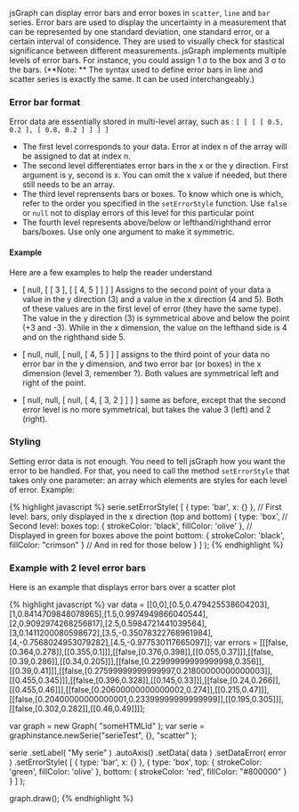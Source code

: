 
<script>

</script>


jsGraph can display error bars and error boxes in ```scatter```, ```line``` and ```bar``` series. Error bars are used to display the uncertainty in a measurement that can be represented by one standard deviation, one standard error, or a certain interval of considence. They are used to visually check for stastical significance between different measurements. jsGraph implements multiple levels of error bars.
For instance, you could assign 1 &sigma; to the box and 3 &sigma; to the bars. (**Note: ** The syntax used to define error bars in line and scatter series is exactly the same. It can be used interchangeably.)


### <a id="format"></a>Error bar format

Error data are essentially stored in multi-level array, such as : ```[ [ [ [ 0.5, 0.2 ], [ 0.8, 0.2 ] ] ] ]```

* The first level corresponds to your data. Error at index n of the array will be assigned to dat at index n.
* The second level differentiates error bars in the x or the y direction. First argument is y, second is x. You can omit the x value if needed, but there still needs to be an array.
* The third level reprensents bars or boxes. To know which one is which, refer to the order you specified in the ```setErrorStyle``` function. Use ```false``` or ```null``` not to display errors of this level for this particular point
* The fourth level represents above/below or lefthand/righthand error bars/boxes. Use only one argument to make it symmetric.

#### <a id="format-example"></a>Example

Here are a few examples to help the reader understand

* [ null, [ [ 3 ], [ [ 4, 5 ] ] ] ] Assigns to the second point of your data a value in the y direction (3) and a value in the x direction (4 and 5). Both of these values are in the first level of error (they have the same type). The value in the y direction (3) is symmetrical above and below the point (+3 and -3). While in the x dimension, the value on the lefthand side is 4 and on the righthand side 5.

* [ null, null, [ null, [ 4, 5 ] ] ] assigns to the third point of your data no error bar in the y dimension, and two error bar (or boxes) in the x dimension (level 3, remember ?). Both values are symmetrical left and right of the point.

* [ null, null, [ null, [ 4, [ 3, 2 ] ] ] ] same as before, except that the second error level is no more symmetrical, but takes the value 3 (left) and 2 (right).

### <a id="styling"></a>Styling 

Setting error data is not enough. You need to tell jsGraph how you want the error to be handled. For that, you need to call the method ```setErrorStyle``` that takes only one parameter: an array which elements are styles for each level of error. Example:

{% highlight javascript %}
serie.setErrorStyle( [ 
  { type: 'bar', x: {} }, // First level: bars, only displayed in the x direction (top and bottom)
    { type: 'box', // Second level: boxes
      top: { strokeColor: 'black', fillColor: 'olive' }, // Displayed in green for boxes above the point
      bottom: { strokeColor: 'black', fillColor: "crimson" } // And in red for those below
  } ] );
{% endhighlight %}



### <a id="example"></a>Example with 2 level error bars

Here is an example that displays error bars over a scatter plot

{% highlight javascript %}
var data = [[0,0],[0.5,0.479425538604203],[1,0.8414709848078965],[1.5,0.9974949866040544],[2,0.9092974268256817],[2.5,0.5984721441039564],[3,0.1411200080598672],[3.5,-0.35078322768961984],[4,-0.7568024953079282],[4.5,-0.977530117665097]];
var errors = [[[false,[0.364,0.278]],[[0.355,0.1]]],[[false,[0.376,0.398]],[[0.055,0.37]]],[[false,[0.39,0.286]],[[0.34,0.205]]],[[false,[0.22999999999999998,0.356]],[[0.39,0.41]]],[[false,[0.27599999999999997,0.21800000000000003]],[[0.455,0.345]]],[[false,[0.396,0.328]],[[0.145,0.33]]],[[false,[0.24,0.266]],[[0.455,0.46]]],[[false,[0.20600000000000002,0.274]],[[0.215,0.47]]],[[false,[0.20400000000000001,0.23399999999999999]],[[0.195,0.305]]],[[false,[0.302,0.282]],[[0.46,0.49]]]];

var graph = new Graph( "someHTMLId" );
var serie = graphinstance.newSerie("serieTest", {}, "scatter" );

serie
  .setLabel( "My serie" )
  .autoAxis()
  .setData( data )
  .setDataError( error )
  .setErrorStyle( [ 
    { type: 'bar', x: {} }, 
      { type: 'box', 
        top: { strokeColor: 'green', fillColor: 'olive' }, 
        bottom: { strokeColor: 'red', fillColor: "#800000" }
      } ] 
    );

graph.draw();
{% endhighlight %}


<div id="example-1" class="jsgraph-example"></div>

<script>
	
	( function() {

		var data = [[0,0],[0.5,0.479425538604203],[1,0.8414709848078965],[1.5,0.9974949866040544],[2,0.9092974268256817],[2.5,0.5984721441039564],[3,0.1411200080598672],[3.5,-0.35078322768961984],[4,-0.7568024953079282],[4.5,-0.977530117665097]];
		var errors = [[[false,[0.364,0.278]],[[0.355,0.1]]],[[false,[0.376,0.398]],[[0.055,0.37]]],[[false,[0.39,0.286]],[[0.34,0.205]]],[[false,[0.22999999999999998,0.356]],[[0.39,0.41]]],[[false,[0.27599999999999997,0.21800000000000003]],[[0.455,0.345]]],[[false,[0.396,0.328]],[[0.145,0.33]]],[[false,[0.24,0.266]],[[0.455,0.46]]],[[false,[0.20600000000000002,0.274]],[[0.215,0.47]]],[[false,[0.20400000000000001,0.23399999999999999]],[[0.195,0.305]]],[[false,[0.302,0.282]],[[0.46,0.49]]]];

		var graph = new Graph( "example-1" );
		graph.resize( 400, 300 );
		var serie = graph.newSerie("serieTest", {}, "scatter" );

		serie
			.setLabel( "My serie" )
			.autoAxis()
			.setData( data )
			.setDataError( errors )
			.setErrorStyle( [ 
				{ type: 'bar', x: {} }, 
				{ type: 'box', 
					top: { strokeColor: 'green', fillColor: 'olive' }, 
					bottom: { strokeColor: 'red', fillColor: "#800000" }
				} ] 
			);

		graph.draw();


	} ) ();
</script>
